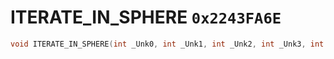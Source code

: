 # ITERATE_IN_SPHERE `0x2243FA6E`

```cpp
void ITERATE_IN_SPHERE(int _Unk0, int _Unk1, int _Unk2, int _Unk3, int _Unk4);
```